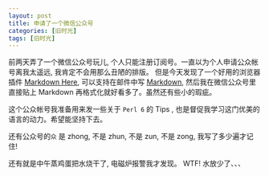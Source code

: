 ```yaml
---
layout: post
title: 申请了一个微信公众号
categories: [旧时光]
tags: [旧时光]
---
```


前两天弄了一个微信公众号玩儿, 个人只能注册订阅号。一直以为个人申请公众帐号离我太遥远, 我肯定不会用那么丑陋的排版。
但是今天发现了一个好用的浏览器插件 [Markdown Here](), 可以支持在邮件中写 [Markdown](), 然后我在微信公众号里直接贴上 Markdown 再格式化就好看多了。虽然还有些小的瑕疵。

这个公众帐号我准备用来发一些关于 `Perl 6` 的 Tips , 也是督促我学习这门优美的语言的动力。希望能坚持下去。

还有公众号的`众` 是 zhong, 不是 zhun, 不是 zun, 不是 zong, 我写了多少遍才记住!

还有就是中午蒸鸡蛋把水烧干了, 电磁炉报警我才发现。 WTF! 水放少了、、、
